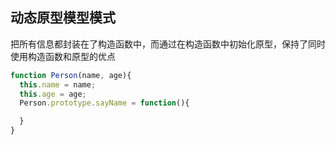 
## 动态原型模型模式
把所有信息都封装在了构造函数中，而通过在构造函数中初始化原型，保持了同时使用构造函数和原型的优点

```js
function Person(name, age){
  this.name = name;
  this.age = age;
  Person.prototype.sayName = function(){

  }
}
```